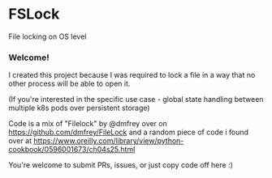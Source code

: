 # FSLock
File locking on OS level

### Welcome!
I created this project because I was required to lock a file in a way that no other process will be able to open it.

(If you're interested in the specific use case - global state handling between multiple k8s pods over persistent storage)

Code is a mix of "Filelock" by @dmfrey over on https://github.com/dmfrey/FileLock
and a random piece of code i found over at https://www.oreilly.com/library/view/python-cookbook/0596001673/ch04s25.html

You're welcome to submit PRs, issues, or just copy code off here :)
